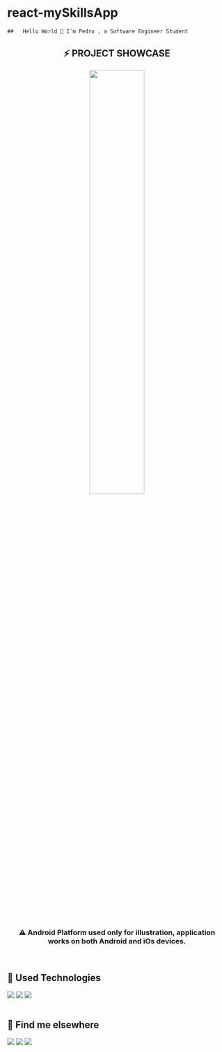 # react-mySkillsApp
    ##   Hello World 👋 I´m Pedro , a Software Engineer Student


<h2 align="center">
 ⚡ PROJECT SHOWCASE
</h2>
  <div width="100%" overflow="hidden" align="center">
  <img src="toDoApp/todoApp.gif" width="50%" />
  </div>
  <h3 align="center">
 ⚠️ Android Platform used only for illustration, application works on both Android and iOs devices.
  </h3>
  <br>

## 🚀 Used Technologies

<div style="display: inline_block">
<img src="https://img.shields.io/badge/React_Native-20232A?style=for-the-badge&logo=react&logoColor=61DAFB">
<img src="https://img.shields.io/badge/JavaScript-F7DF1E?style=for-the-badge&logo=javascript&logoColor=black">
<img src="https://img.shields.io/badge/TypeScript-007ACC?style=for-the-badge&logo=typescript&logoColor=white">
</div>
<br>

## 💬 Find me elsewhere


<a href="https://github.com/pedroalvesz"><img src="https://img.shields.io/badge/-Github-%23333?style=for-the-badge&logo=github&logoColor=white" target="_blank"></a> <a href="mailto:opedrohenriqu@gmail.com"><img src="https://img.shields.io/badge/-Gmail-ff9800?style=for-the-badge&logo=gmail&logoColor=white" target="_blank"></a> <a href="https://www.linkedin.com/in/henriqpedro/" target="_blank"><img src="https://img.shields.io/badge/-LinkedIn-%230077B5?style=for-the-badge&logo=linkedin&logoColor=white" target="_blank"></a>
